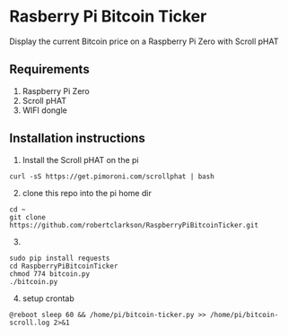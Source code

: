 # Rasberry Pi Bitcoin Ticker
Display the current Bitcoin price on a Raspberry Pi Zero with Scroll pHAT

## Requirements
1. Raspberry Pi Zero
2. Scroll pHAT
3. WIFI dongle

## Installation instructions

1. Install the Scroll pHAT on the pi
```
curl -sS https://get.pimoroni.com/scrollphat | bash
```
2. clone this repo into the pi home dir
```
cd ~
git clone https://github.com/robertclarkson/RaspberryPiBitcoinTicker.git

```
3.
```
sudo pip install requests
cd RaspberryPiBitcoinTicker
chmod 774 bitcoin.py
./bitcoin.py
```
4. setup crontab
```
@reboot sleep 60 && /home/pi/bitcoin-ticker.py >> /home/pi/bitcoin-scroll.log 2>&1
```
